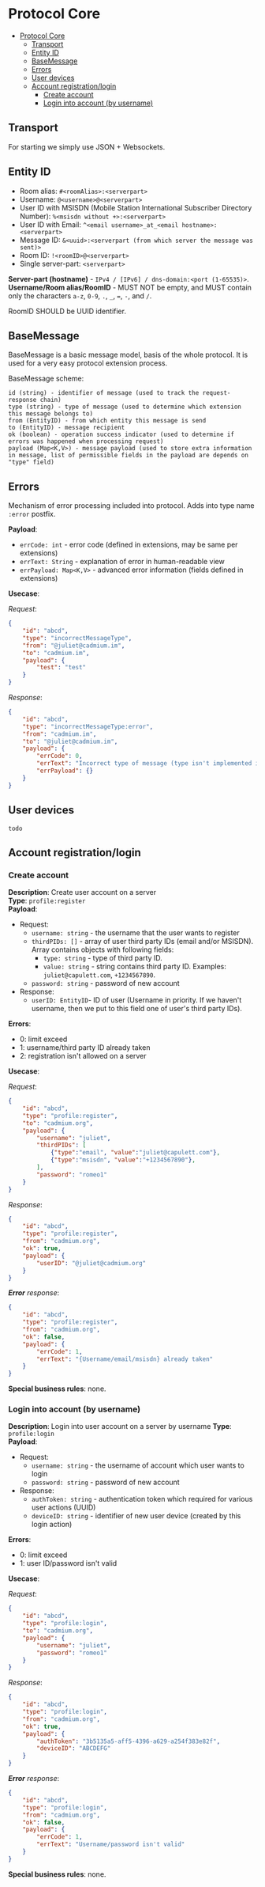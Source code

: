 # Protocol Core

- [Protocol Core](#protocol-core)
  - [Transport](#transport)
  - [Entity ID](#entity-id)
  - [BaseMessage](#basemessage)
  - [Errors](#errors)
  - [User devices](#user-devices)
  - [Account registration/login](#account-registrationlogin)
    - [Create account](#create-account)
    - [Login into account (by username)](#login-into-account-by-username)

## Transport
For starting we simply use JSON + Websockets.

## Entity ID
* Room alias: `#<roomAlias>:<serverpart>`
* Username: `@<username>@<serverpart>`
* User ID with MSISDN (Mobile Station International Subscriber Directory Number): `%<msisdn without +>:<serverpart>`
* User ID with Email: `^<email username>_at_<email hostname>:<serverpart>`
* Message ID: `&<uuid>:<serverpart (from which server the message was sent)>`
* Room ID: `!<roomID>@<serverpart>`
* Single server-part: `<serverpart>`

**Server-part (hostname)** - `IPv4 / [IPv6] / dns-domain:<port (1-65535)>`.  
**Username/Room alias/RoomID** - MUST NOT be empty, and MUST contain only the characters `a-z`, `0-9`, `.`, `_`, `=`, `-`, and `/`.

RoomID SHOULD be UUID identifier.

## BaseMessage
BaseMessage is a basic message model, basis of the whole protocol. It is used for a very easy protocol extension process.

BaseMessage scheme:
```
id (string) - identifier of message (used to track the request-response chain)
type (string) - type of message (used to determine which extension this message belongs to)
from (EntityID) - from which entity this message is send
to (EntityID) - message recipient
ok (boolean) - operation success indicator (used to determine if errors was happened when processing request)
payload (Map<K,V>) - message payload (used to store extra information in message, list of permissible fields in the payload are depends on "type" field)
```

## Errors
Mechanism of error processing included into protocol.
Adds into type name `:error` postfix.

**Payload**:
* `errCode: int` - error code (defined in extensions, may be same per extensions)
* `errText: String` - explanation of error in human-readable view
* `errPayload: Map<K,V>` - advanced error information (fields defined in extensions)

**Usecase**:  

*Request*:
```json
{
    "id": "abcd",
    "type": "incorrectMessageType",
    "from": "@juliet@cadmium.im",
    "to": "cadmium.im",
    "payload": {
        "test": "test"
    }
}
```

*Response*:
```json
{
    "id": "abcd",
    "type": "incorrectMessageType:error",
    "from": "cadmium.im",
    "to": "@juliet@cadmium.im",
    "payload": {
        "errCode": 0,
        "errText": "Incorrect type of message (type isn't implemented in the server)",
        "errPayload": {}
    }
}
```

## User devices
`todo`

## Account registration/login
### Create account
**Description**: Create user account on a server  
**Type**: `profile:register`  
**Payload**:
- Request: 
  - `username: string` - the username that the user wants to register
  - `thirdPIDs: []` - array of user third party IDs (email and/or MSISDN). Array contains objects with following fields: 
    - `type: string` - type of third party ID.
    - `value: string` - string contains third party ID. Examples: `juliet@capulett.com`, `+1234567890`.
  - `password: string` - password of new account
- Response:
  - `userID: EntityID`- ID of user (Username in priority. If we haven't username, then we put to this field one of user's third party IDs).  

**Errors**:
- 0: limit exceed
- 1: username/third party ID already taken
- 2: registration isn't allowed on a server

**Usecase**:

*Request*:
```json
{
    "id": "abcd",
    "type": "profile:register",
    "to": "cadmium.org",
    "payload": {
        "username": "juliet",
        "thirdPIDs": [
            {"type":"email", "value":"juliet@capulett.com"},
            {"type":"msisdn", "value":"+1234567890"},
        ],
        "password": "romeo1"
    }
}
```

*Response*:
```json
{
    "id": "abcd",
    "type": "profile:register",
    "from": "cadmium.org",
    "ok": true,
    "payload": {
        "userID": "@juliet@cadmium.org"
    }
}
```

*<b>Error</b> response*:
```json
{
    "id": "abcd",
    "type": "profile:register",
    "from": "cadmium.org",
    "ok": false,
    "payload": {
        "errCode": 1,
        "errText": "{Username/email/msisdn} already taken"
    }
}
```

**Special business rules**: none.

### Login into account (by username)
**Description**: Login into user account on a server by username
**Type**: `profile:login`  
**Payload**:
- Request: 
  - `username: string` - the username of account which user wants to login
  - `password: string` - password of new account
- Response:
  - `authToken: string` - authentication token which required for various user actions (UUID)
  - `deviceID: string` - identifier of new user device (created by this login action)

**Errors**:  
- 0: limit exceed
- 1: user ID/password isn't valid

**Usecase**:

*Request*:
```json
{
    "id": "abcd",
    "type": "profile:login",
    "to": "cadmium.org",
    "payload": {
        "username": "juliet",
        "password": "romeo1"
    }
}
```

*Response*:
```json
{
    "id": "abcd",
    "type": "profile:login",
    "from": "cadmium.org",
    "ok": true,
    "payload": {
        "authToken": "3b5135a5-aff5-4396-a629-a254f383e82f",
        "deviceID": "ABCDEFG"
    }
}
```

*<b>Error</b> response*:
```json
{
    "id": "abcd",
    "type": "profile:login",
    "from": "cadmium.org",
    "ok": false,
    "payload": {
        "errCode": 1,
        "errText": "Username/password isn't valid"
    }
}
```

**Special business rules**: none.

